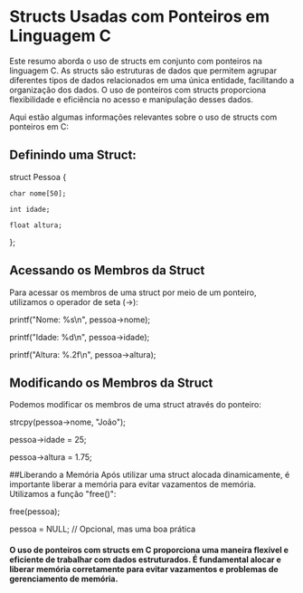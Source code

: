 # Structs Usadas com Ponteiros em Linguagem C
   Este resumo aborda o uso de structs em conjunto com ponteiros na linguagem C. As structs são estruturas de dados que permitem agrupar diferentes tipos de dados relacionados em uma única entidade, facilitando a organização dos dados. O uso de ponteiros com structs proporciona flexibilidade e eficiência no acesso e manipulação desses dados.

Aqui estão algumas informações relevantes sobre o uso de structs com ponteiros em C:

## Definindo uma Struct:

struct Pessoa {

    char nome[50];
    
    int idade;
    
    float altura;
    
};

## Acessando os Membros da Struct

Para acessar os membros de uma struct por meio de um ponteiro, utilizamos o operador de seta (->):

printf("Nome: %s\n", pessoa->nome);

printf("Idade: %d\n", pessoa->idade);

printf("Altura: %.2f\n", pessoa->altura);

## Modificando os Membros da Struct

Podemos modificar os membros de uma struct através do ponteiro:

strcpy(pessoa->nome, "João");

pessoa->idade = 25;

pessoa->altura = 1.75;

##Liberando a Memória
Após utilizar uma struct alocada dinamicamente, é importante liberar a memória para evitar vazamentos de memória. Utilizamos a função "free()":

free(pessoa);

pessoa = NULL; // Opcional, mas uma boa prática

#### O uso de ponteiros com structs em C proporciona uma maneira flexível e eficiente de trabalhar com dados estruturados. É fundamental alocar e liberar memória corretamente para evitar vazamentos e problemas de gerenciamento de memória.









